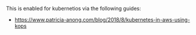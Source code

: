 This is enabled for kubernetios via the following guides:
 - https://www.patricia-anong.com/blog/2018/8/kubernetes-in-aws-using-kops
